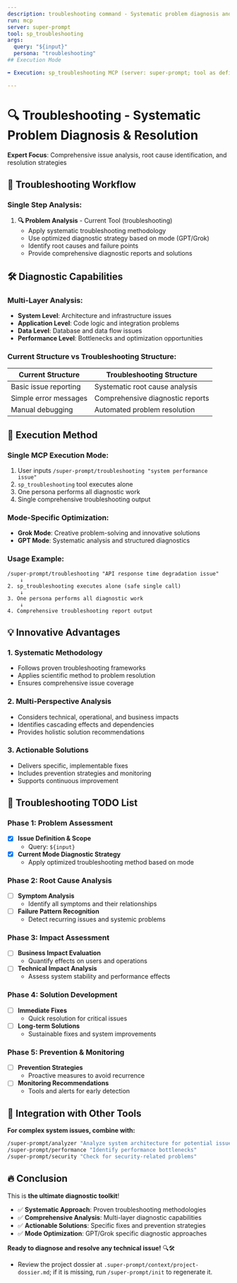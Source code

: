 ```yaml
---
description: troubleshooting command - Systematic problem diagnosis and resolution
run: mcp
server: super-prompt
tool: sp_troubleshooting
args:
  query: "${input}"
  persona: "troubleshooting"
## Execution Mode

➡️ Execution: sp_troubleshooting MCP (server: super-prompt; tool as defined above).

---
```


# 🔍 **Troubleshooting - Systematic Problem Diagnosis & Resolution**

**Expert Focus**: Comprehensive issue analysis, root cause identification, and resolution strategies

## 🎯 **Troubleshooting Workflow**

### **Single Step Analysis:**

1. **🔍 Problem Analysis** - Current Tool (troubleshooting)
   - Apply systematic troubleshooting methodology
   - Use optimized diagnostic strategy based on mode (GPT/Grok)
   - Identify root causes and failure points
   - Provide comprehensive diagnostic reports and solutions

## 🛠️ **Diagnostic Capabilities**

### **Multi-Layer Analysis:**
- **System Level**: Architecture and infrastructure issues
- **Application Level**: Code logic and integration problems
- **Data Level**: Database and data flow issues
- **Performance Level**: Bottlenecks and optimization opportunities

### **Current Structure vs Troubleshooting Structure:**

| **Current Structure** | **Troubleshooting Structure** |
|----------------------|-------------------------------|
| Basic issue reporting | Systematic root cause analysis |
| Simple error messages | Comprehensive diagnostic reports |
| Manual debugging | Automated problem resolution |

## 🚀 **Execution Method**

### **Single MCP Execution Mode:**
1. User inputs `/super-prompt/troubleshooting "system performance issue"`
2. `sp_troubleshooting` tool executes alone
3. One persona performs all diagnostic work
4. Single comprehensive troubleshooting output

### **Mode-Specific Optimization:**
- **Grok Mode**: Creative problem-solving and innovative solutions
- **GPT Mode**: Systematic analysis and structured diagnostics

### **Usage Example:**
```
/super-prompt/troubleshooting "API response time degradation issue"
    ↓
2. sp_troubleshooting executes alone (safe single call)
    ↓
3. One persona performs all diagnostic work
    ↓
4. Comprehensive troubleshooting report output
```

## 💡 **Innovative Advantages**

### **1. Systematic Methodology**
- Follows proven troubleshooting frameworks
- Applies scientific method to problem resolution
- Ensures comprehensive issue coverage

### **2. Multi-Perspective Analysis**
- Considers technical, operational, and business impacts
- Identifies cascading effects and dependencies
- Provides holistic solution recommendations

### **3. Actionable Solutions**
- Delivers specific, implementable fixes
- Includes prevention strategies and monitoring
- Supports continuous improvement

## 🔧 **Troubleshooting TODO List**

### Phase 1: Problem Assessment
- [x] **Issue Definition & Scope**
  - Query: `${input}`
- [x] **Current Mode Diagnostic Strategy**
  - Apply optimized troubleshooting method based on mode

### Phase 2: Root Cause Analysis
- [ ] **Symptom Analysis**
  - Identify all symptoms and their relationships
- [ ] **Failure Pattern Recognition**
  - Detect recurring issues and systemic problems

### Phase 3: Impact Assessment
- [ ] **Business Impact Evaluation**
  - Quantify effects on users and operations
- [ ] **Technical Impact Analysis**
  - Assess system stability and performance effects

### Phase 4: Solution Development
- [ ] **Immediate Fixes**
  - Quick resolution for critical issues
- [ ] **Long-term Solutions**
  - Sustainable fixes and system improvements

### Phase 5: Prevention & Monitoring
- [ ] **Prevention Strategies**
  - Proactive measures to avoid recurrence
- [ ] **Monitoring Recommendations**
  - Tools and alerts for early detection

## 🧠 **Integration with Other Tools**

**For complex system issues, combine with:**
```bash
/super-prompt/analyzer "Analyze system architecture for potential issues"
/super-prompt/performance "Identify performance bottlenecks"
/super-prompt/security "Check for security-related problems"
```

## 🔥 **Conclusion**

This is **the ultimate diagnostic toolkit**!

- ✅ **Systematic Approach**: Proven troubleshooting methodologies
- ✅ **Comprehensive Analysis**: Multi-layer diagnostic capabilities
- ✅ **Actionable Solutions**: Specific fixes and prevention strategies
- ✅ **Mode Optimization**: GPT/Grok specific diagnostic approaches

**Ready to diagnose and resolve any technical issue!** 🔍🛠️

- Review the project dossier at `.super-prompt/context/project-dossier.md`; if it is missing, run `/super-prompt/init` to regenerate it.
